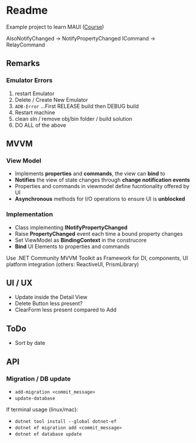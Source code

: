 # Readme

Example project to learn MAUI ([Course](https://www.udemy.com/course/net-maui-mobile-app-development))

AlsoNotifyChanged -> NotifyPropertyChanged
ICommand -> RelayCommand


## Remarks

### Emulator Errors

1. restart Emulator
1. Delete / Create New Emulator
1. `ADB-Error` ...First RELEASE build then DEBUG build
1. Restart machine
1. clean sln / remove obj/bin folder / build solution
1. DO ALL of the above

## MVVM

### View Model

- Implements **properties** and **commands**, the view can **bind** to
- **Notifies** the view of state changes through **change notification events**
- Properties and commands in viewmodel define fucntionality offered by UI
- **Asynchronous** methods for I/O operations to ensure UI is **unblocked** 

### Implementation
- Class implementing **INotifyPropertyChanged**
- Raise **PropertyChanged** event each time a bound property changes
- Set ViewModel as **BindingContext** in the construcore
- **Bind** UI Elements to properties and commands

Use .NET Community MVVM Toolkit as Framework for DI, components, UI platform integration (others: ReactiveUI, PrismLibrary)

## UI / UX

- Update inside the Detail View
- Delete Button less present?
- ClearForm less present compared to Add

## ToDo

- Sort by date


## API

### Migration / DB update

- `add-migration <commit_message>`
- `update-database`

If terminal usage (linux/mac):
- `dotnet tool install --global dotnet-ef`
- `dotnet ef migration add <commit_message>`
- `dotnet ef database update`
